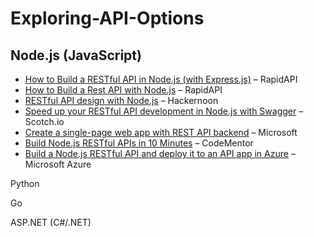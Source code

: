 # Exploring-API-Options


## Node.js (JavaScript)

  - [How to Build a RESTful API in Node.js (with Express.js)](https://rapidapi.com/blog/nodejs-express-rest-api-example/) – RapidAPI 
  - [How to Build a Rest API with Node.js](https://rapidapi.com/blog/build-rest-api-node-js/) – RapidAPI
  - [RESTful API design with Node.js](https://hackernoon.com/restful-api-design-with-node-js-26ccf66eab09) – Hackernoon
  - [Speed up your RESTful API development in Node.js with Swagger](https://scotch.io/tutorials/speed-up-your-restful-api-development-in-node-js-with-swagger) – Scotch.io
  - [Create a single-page web app with REST API backend](https://docs.microsoft.com/en-us/windows/uwp/get-started/get-started-tutorial-fullstack-web-app) – Microsoft
  - [Build Node.js RESTful APIs in 10 Minutes](https://www.codementor.io/olatundegaruba/nodejs-restful-apis-in-10-minutes-q0sgsfhbd) – CodeMentor
  - [Build a Node.js RESTful API and deploy it to an API app in Azure](https://docs.microsoft.com/en-us/azure/app-service/app-service-web-tutorial-rest-api) – Microsoft Azure

Python

Go

ASP.NET (C#/.NET)
